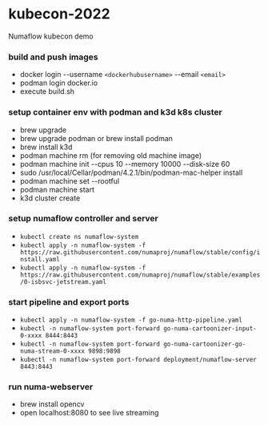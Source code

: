 # kubecon-2022
Numaflow kubecon demo


### build and push images
- docker login --username `<dockerhubusername>` --email `<email>`
- podman login docker.io
- execute build.sh
### setup container env with podman and k3d k8s cluster
- brew upgrade
- brew upgrade podman or brew install podman
- brew install k3d
- podman machine rm (for removing old machine image)
- podman machine init --cpus 10 --memory 10000 --disk-size 60
- sudo /usr/local/Cellar/podman/4.2.1/bin/podman-mac-helper install
- podman machine set --rootful
- podman machine start
- k3d cluster create

### setup numaflow controller and server
- `kubectl create ns numaflow-system`
- `kubectl apply -n numaflow-system -f https://raw.githubusercontent.com/numaproj/numaflow/stable/config/install.yaml`
- `kubectl apply -n numaflow-system -f https://raw.githubusercontent.com/numaproj/numaflow/stable/examples/0-isbsvc-jetstream.yaml`

### start pipeline and export ports
- `kubectl apply -n numaflow-system -f go-numa-http-pipeline.yaml`
- `kubectl -n numaflow-system port-forward go-numa-cartoonizer-input-0-xxxx 8444:8443`
- `kubectl -n numaflow-system port-forward go-numa-cartoonizer-go-numa-stream-0-xxxx 9898:9898`
- `kubectl -n numaflow-system port-forward deployment/numaflow-server 8443:8443`

### run numa-webserver
- brew install opencv
- open localhost:8080 to see live streaming
